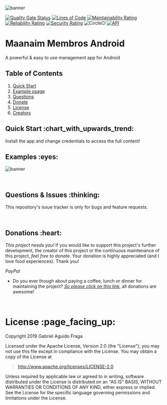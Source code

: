 ![banner](https://raw.github.com/kaapiel/Raw-content/master/Maanaim-Membros-Android/banner.png)

[![Quality Gate Status](https://sonarcloud.io/api/project_badges/measure?project=kaapiel_Android-Maanaim-Membros&metric=alert_status)](https://sonarcloud.io/dashboard?id=kaapiel_Android-Maanaim-Membros)
[![Lines of Code](https://sonarcloud.io/api/project_badges/measure?project=kaapiel_Android-Maanaim-Membros&metric=ncloc)](https://sonarcloud.io/dashboard?id=kaapiel_Android-Maanaim-Membros)
[![Maintainability Rating](https://sonarcloud.io/api/project_badges/measure?project=kaapiel_Android-Maanaim-Membros&metric=sqale_rating)](https://sonarcloud.io/dashboard?id=kaapiel_Android-Maanaim-Membros)
[![Reliability Rating](https://sonarcloud.io/api/project_badges/measure?project=kaapiel_Android-Maanaim-Membros&metric=reliability_rating)](https://sonarcloud.io/dashboard?id=kaapiel_Android-Maanaim-Membros)
[![Security Rating](https://sonarcloud.io/api/project_badges/measure?project=kaapiel_Android-Maanaim-Membros&metric=security_rating)](https://sonarcloud.io/dashboard?id=kaapiel_Android-Maanaim-Membros)
![CircleCI](https://img.shields.io/circleci/build/github/kaapiel/Maanaim-Membros-Android/master)
[![API](https://img.shields.io/badge/API-26%2B-green.svg?style=flat)](https://android-arsenal.com/api?level=26)

# Maanaim Membros Android
A powerful & easy to use management app for Android

## Table of Contents
1. [Quick Start](#quick-start)
1. [Example usage](#examples)
1. [Questions](#report)
1. [Donate](#donate)
1. [License](#licence)
1. [Creators](#creators)

<h2 id="quick-start">Quick Start :chart_with_upwards_trend:</h2>
Install the app and change credentials to access the full content!

<br/>

<h2 id="examples">Examples :eyes:</h2>

![banner](https://raw.github.com/kaapiel/Raw-content/master/Maanaim-Membros-Android/example-1.png)

<br/>

<h2 id="report">Questions & Issues :thinking:</h2>

This repository's issue tracker is only for bugs and feature requests.  

<br/>

<h2 id="donate">Donations :heart:</h2>

*This project needs you!* If you would like to support this project's further development, the creator of this project or the continuous maintenance of this project, *feel free to donate*. Your donation is highly appreciated (and I love food experiences). Thank you!

*PayPal*

- Do you ever though about paying a coffee, lunch or dinner for maintaining the project? [*So please click on this link*](https://www.paypal.com/cgi-bin/webscr?cmd=_donations&business=gabriel_aguido@hotmail.com&lc=US&item_name=Donation+to+Maanaim+Membros+Android+Maintenance&no_note=0&cn=&currency_code=USD&bn=PP-DonationsBF:btn_donateCC_LG.gif:NonHosted), all donations are awesome!

<br/>

<h1 id="license">License :page_facing_up:</h1>

Copyright 2019 Gabriel Aguido Fraga

Licensed under the Apache License, Version 2.0 (the "License");
you may not use this file except in compliance with the License.
You may obtain a copy of the License at

> http://www.apache.org/licenses/LICENSE-2.0

Unless required by applicable law or agreed to in writing, software
distributed under the License is distributed on an "AS IS" BASIS,
WITHOUT WARRANTIES OR CONDITIONS OF ANY KIND, either express or implied.
See the License for the specific language governing permissions and
limitations under the License.

<br/>
